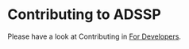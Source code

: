 # Contributing to ADSSP

Please have a look at Contributing in [For Developers](./docs/docs/03-for-developers/index.md#contributing).
